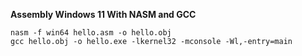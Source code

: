**Assembly Windows 11 With NASM and GCC**



```
nasm -f win64 hello.asm -o hello.obj
gcc hello.obj -o hello.exe -lkernel32 -mconsole -Wl,-entry=main
```
